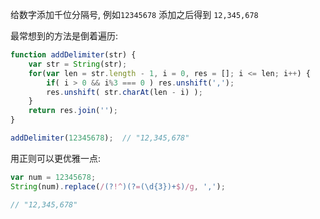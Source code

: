 
给数字添加千位分隔号, 例如```12345678``` 添加之后得到 ```12,345,678```

最常想到的方法是倒着遍历:
```js
function addDelimiter(str) {
	var str = String(str);
	for(var len = str.length - 1, i = 0, res = []; i <= len; i++) {
		if( i > 0 && i%3 === 0 ) res.unshift(',');
		res.unshift( str.charAt(len - i) );
	}
	return res.join('');
}

addDelimiter(12345678);  // "12,345,678"
```

用正则可以更优雅一点:
```js
var num = 12345678;
String(num).replace(/(?!^)(?=(\d{3})+$)/g, ',');

// "12,345,678"
```

